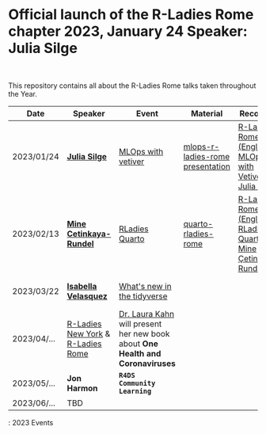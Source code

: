 # Official launch of the R-Ladies Rome chapter 2023, January 24 Speaker: Julia Silge

<br>

This repository contains all about the R-Ladies Rome talks taken throughout the Year.

| Date        | Speaker                                                                                                             | Event                                                                                                                               | Material                                                                             | Recording                                                                                                       | Intro                                                                                      |
|------------|------------|------------|------------|------------|------------|
| 2023/01/24  | [**Julia Silge**](https://juliasilge.com/)                                                                          | [MLOps with vetiver](https://www.meetup.com/rladies-rome/events/289517054/)                                                         | [mlops-r-ladies-rome presentation](https://juliasilge.github.io/mlops-r-ladies-rome) | [R-Ladies Rome (English) - MLOps with Vetiver - Julia Silge](https://www.youtube.com/watch?v=PPB-iG8SexE)       | [Intro presentation-Jan23](https://fgazzelloni.quarto.pub/welcome-to-r-ladies-rome/)       |
| 2023/02/13  | [**Mine Cetinkaya-Rundel**](https://mine-cr.com/)                                                                   | [RLadies Quarto](https://www.meetup.com/rladies-rome/events/290673316/)                                                             | [quarto-rladies-rome](https://github.com/mine-cetinkaya-rundel/quarto-rladies-rome)  | [R-Ladies Rome (English) - RLadies Quarto - Mine Çetinkaya-Rundel](https://www.youtube.com/watch?v=lV-vUI--Pv0) | [Intro presentation-Feb23](https://fgazzelloni.quarto.pub/welcome-to-r-ladies-rome-feb23/) |
| 2023/03/22  | [**Isabella Velasquez**](https://github.com/ivelasq)                                                                | [What's new in the tidyverse](https://www.meetup.com/rladies-rome/events/291643998/)                                                |                                                                                      |                                                                                                                 | [Intro presentation-Mar23](https://fgazzelloni.quarto.pub/welcome-to-r-ladies-rome-mar23/) |
| 2023/04/... | [R-Ladies New York](https://www.meetup.com/rladies-newyork/) & [R-Ladies Rome](https://www.meetup.com/rladies-rome) | [Dr. Laura Kahn](https://www.linkedin.com/in/laura-kahn-79b01510/) will present her new book about **One Health and Coronaviruses** |                                                                                      |                                                                                                                 |                                                                                            |
| 2023/05/... | **Jon Harmon**                                                                                                      | **`R4DS Community Learning`**                                                                                                       |                                                                                      |                                                                                                                 |                                                                                            |
| 2023/06/... | TBD                                                                                                                 |                                                                                                                                     |                                                                                      |                                                                                                                 |                                                                                            |

: 2023 Events
